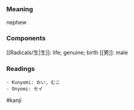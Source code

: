 ### Meaning

nephew

### Components

[[Radicals/生|生]]: life; genuine; birth [[男]]: male

### Readings

```
- Kunyomi: おい, むこ
- Onyomi: セイ
```

#kanji